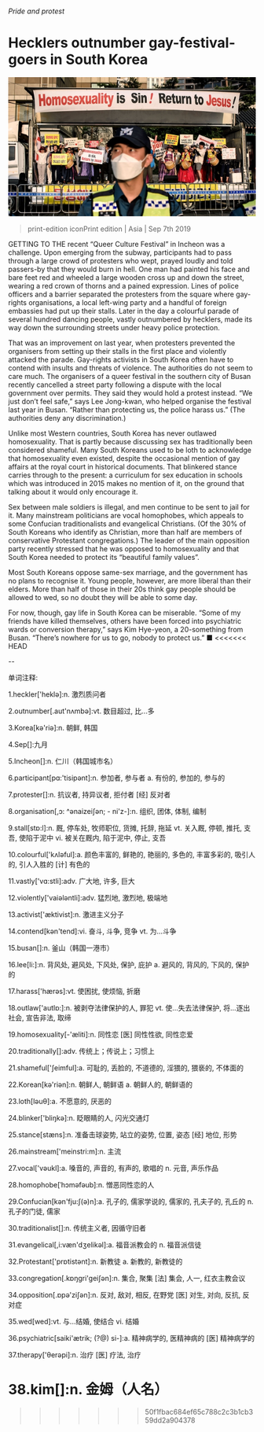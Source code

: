 ###### Pride and protest

# Hecklers outnumber gay-festival-goers in South Korea 

![image](images/20190907_asp003.jpg) 

> print-edition iconPrint edition | Asia | Sep 7th 2019 

GETTING TO THE recent “Queer Culture Festival” in Incheon was a challenge. Upon emerging from the subway, participants had to pass through a large crowd of protesters who wept, prayed loudly and told passers-by that they would burn in hell. One man had painted his face and bare feet red and wheeled a large wooden cross up and down the street, wearing a red crown of thorns and a pained expression. Lines of police officers and a barrier separated the protesters from the square where gay-rights organisations, a local left-wing party and a handful of foreign embassies had put up their stalls. Later in the day a colourful parade of several hundred dancing people, vastly outnumbered by hecklers, made its way down the surrounding streets under heavy police protection. 

That was an improvement on last year, when protesters prevented the organisers from setting up their stalls in the first place and violently attacked the parade. Gay-rights activists in South Korea often have to contend with insults and threats of violence. The authorities do not seem to care much. The organisers of a queer festival in the southern city of Busan recently cancelled a street party following a dispute with the local government over permits. They said they would hold a protest instead. “We just don’t feel safe,” says Lee Jong-kwan, who helped organise the festival last year in Busan. “Rather than protecting us, the police harass us.” (The authorities deny any discrimination.) 

Unlike most Western countries, South Korea has never outlawed homosexuality. That is partly because discussing sex has traditionally been considered shameful. Many South Koreans used to be loth to acknowledge that homosexuality even existed, despite the occasional mention of gay affairs at the royal court in historical documents. That blinkered stance carries through to the present: a curriculum for sex education in schools which was introduced in 2015 makes no mention of it, on the ground that talking about it would only encourage it. 

Sex between male soldiers is illegal, and men continue to be sent to jail for it. Many mainstream politicians are vocal homophobes, which appeals to some Confucian traditionalists and evangelical Christians. (Of the 30% of South Koreans who identify as Christian, more than half are members of conservative Protestant congregations.) The leader of the main opposition party recently stressed that he was opposed to homosexuality and that South Korea needed to protect its “beautiful family values”. 

Most South Koreans oppose same-sex marriage, and the government has no plans to recognise it. Young people, however, are more liberal than their elders. More than half of those in their 20s think gay people should be allowed to wed, so no doubt they will be able to some day. 

For now, though, gay life in South Korea can be miserable. “Some of my friends have killed themselves, others have been forced into psychiatric wards or conversion therapy,” says Kim Hye-yeon, a 20-something from Busan. “There’s nowhere for us to go, nobody to protect us.” ■ 
<<<<<<< HEAD

-- 

 单词注释:

1.heckler['heklә]:n. 激烈质问者 

2.outnumber[.aut'nʌmbә]:vt. 数目超过, 比...多 

3.Korea[kә'riә]:n. 朝鲜, 韩国 

4.Sep[]:九月 

5.Incheon[]:n. 仁川（韩国城市名） 

6.participant[pɑ:'tisipәnt]:n. 参加者, 参与者 a. 有份的, 参加的, 参与的 

7.protester[]:n. 抗议者, 持异议者, 拒付者 [经] 反对者 

8.organisation[,ɔ: ^әnaizeiʃən; - ni'z-]:n. 组织, 团体, 体制, 编制 

9.stall[stɒ:l]:n. 厩, 停车处, 牧师职位, 货摊, 托辞, 拖延 vt. 关入厩, 停顿, 推托, 支吾, 使陷于泥中 vi. 被关在厩内, 陷于泥中, 停止, 支吾 

10.colourful['kʌlәful]:a. 颜色丰富的, 鲜艳的, 艳丽的, 多色的, 丰富多彩的, 吸引人的, 引人入胜的 [计] 有色的 

11.vastly['vɑ:stli]:adv. 广大地, 许多, 巨大 

12.violently['vaiәlәntli]:adv. 猛烈地, 激烈地, 极端地 

13.activist['æktivist]:n. 激进主义分子 

14.contend[kәn'tend]:vi. 奋斗, 斗争, 竞争 vt. 为...斗争 

15.busan[]:n. 釜山（韩国一港市） 

16.lee[li:]:n. 背风处, 避风处, 下风处, 保护, 庇护 a. 避风的, 背风的, 下风的, 保护的 

17.harass['hærәs]:vt. 使困扰, 使烦恼, 折磨 

18.outlaw['autlɒ:]:n. 被剥夺法律保护的人, 罪犯 vt. 使...失去法律保护, 将...逐出社会, 宣告非法, 取缔 

19.homosexuality[-'æliti]:n. 同性恋 [医] 同性性欲, 同性恋爱 

20.traditionally[]:adv. 传统上；传说上；习惯上 

21.shameful['ʃeimful]:a. 可耻的, 丢脸的, 不道德的, 淫猥的, 猥亵的, 不体面的 

22.Korean[kә'riәn]:n. 朝鲜人, 朝鲜语 a. 朝鲜人的, 朝鲜语的 

23.loth[lәuθ]:a. 不愿意的, 厌恶的 

24.blinker['bliŋkә]:n. 眨眼睛的人, 闪光交通灯 

25.stance[stæns]:n. 准备击球姿势, 站立的姿势, 位置, 姿态 [经] 地位, 形势 

26.mainstream['meinstri:m]:n. 主流 

27.vocal['vәukl]:a. 嗓音的, 声音的, 有声的, 歌唱的 n. 元音, 声乐作品 

28.homophobe[ˈhɔməfəub]:n. 憎恶同性恋的人 

29.Confucian[kәn'fju:ʃ(ә)n]:a. 孔子的, 儒家学说的, 儒家的, 孔夫子的, 孔丘的 n. 孔子的门徒, 儒家 

30.traditionalist[]:n. 传统主义者, 因循守旧者 

31.evangelical[,i:væn'dʒelikәl]:a. 福音派教会的 n. 福音派信徒 

32.Protestant['prɒtistәnt]:n. 新教徒 a. 新教的, 新教徒的 

33.congregation[.kɒŋgri'geiʃәn]:n. 集合, 聚集 [法] 集会, 人一, 红衣主教会议 

34.opposition[.ɒpә'ziʃәn]:n. 反对, 敌对, 相反, 在野党 [医] 对生, 对向, 反抗, 反对症 

35.wed[wed]:vt. 与...结婚, 使结合 vi. 结婚 

36.psychiatric[saiki'ætrik; (?@) si-]:a. 精神病学的, 医精神病的 [医] 精神病学的 

37.therapy['θerәpi]:n. 治疗 [医] 疗法, 治疗 

38.kim[]:n. 金姆（人名） 
=======
>>>>>>> 50f1fbac684ef65c788c2c3b1cb359dd2a904378

